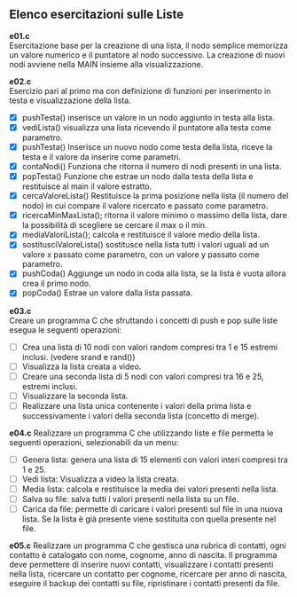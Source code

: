 ## Elenco esercitazioni sulle Liste

**e01.c**  
Esercitazione base per la creazione di una lista, il nodo semplice memorizza un valore numerico e il puntatore al nodo successivo. La creazione di nuovi nodi avviene nella MAIN insieme alla visualizzazione.

**e02.c**  
Esercizio pari al primo ma con definizione di funzioni per inserimento in testa e visualizzazione della lista.
- [x] pushTesta() inserisce un valore in un nodo aggiunto in testa alla lista.
- [x] vediLista() visualizza una lista ricevendo il puntatore alla testa come parametro.
- [x] pushTesta() Inserisce un nuovo nodo come testa della lista, riceve la testa e il valore da inserire come parametri.
- [x] contaNodi() Funziona che ritorna il numero di nodi presenti in una lista.
- [x] popTesta() Funzione che estrae un nodo dalla testa della lista e restituisce al main il valore estratto.
- [x] cercaValoreLista() Restituisce la prima posizione nella lista (il numero del nodo) in cui compare il valore ricercato e passato come parametro.
- [x] ricercaMinMaxLista(); ritorna il valore minimo o massimo della lista, dare la possibilità di scegliere se cercare il max o il min.
- [x] mediaValoriLista(); calcola e restituisce il valore medio della lista.
- [x] sostitusciValoreLista() sostitusce nella lista tutti i valori uguali ad un valore x passato come parametro, con un valore y passato come parametro.
- [x] pushCoda() Aggiunge un nodo in coda alla lista, se la lista è vuota allora crea il primo nodo.
- [x] popCoda() Estrae un valore dalla lista passata.

**e03.c**  
Creare un programma C che sfruttando i concetti di push e pop sulle liste esegua le seguenti operazioni:
- [ ] Crea una lista di 10 nodi con valori random compresi tra 1 e 15 estremi inclusi. (vedere srand e rand())
- [ ] Visualizza la lista creata a video. 
- [ ] Creare una seconda lista di 5 nodi con valori compresi tra 16 e 25, estremi inclusi. 
- [ ] Visualizzare la seconda lista. 
- [ ] Realizzare una lista unica contenente i valori della prima lista e successivamente i valori della seconda lista (concetto di merge).

**e04.c**
Realizzare un programma C che utilizzando liste e file permetta le seguenti operazioni, selezionabili da un menu:  
- [ ] Genera lista: genera una lista di 15 elementi con valori interi compresi tra 1 e 25.
- [ ] Vedi lista: Visualizza a video la lista creata.
- [ ] Media lista: calcola e restituisce la media dei valori presenti nella lista.
- [ ] Salva su file: salva tutti i valori presenti nella lista su un file.
- [ ] Carica da file: permette di caricare i valori presenti sul file in una nuova lista. Se la lista è già presente viene sostituita con quella presente nel file.

**e05.c**
Realizzare un programma C che gestisca una rubrica di contatti, ogni contatto è catalogato con nome, cognome, anno di nascita. Il programma deve permettere di inserire nuovi contatti, visualizzare i contatti presenti nella lista, ricercare un contatto per cognome, ricercare per anno di nascita, eseguire il backup dei contatti su file, ripristinare i contatti presenti da file.